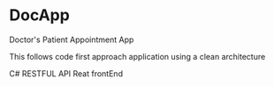 # DocApp
Doctor's Patient Appointment App

This follows code first approach application using a clean architecture 

C# RESTFUL API
Reat frontEnd
